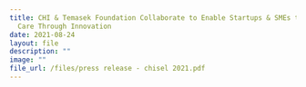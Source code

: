 ```yaml
---
title: CHI & Temasek Foundation Collaborate to Enable Startups & SMEs to Enhance
  Care Through Innovation
date: 2021-08-24
layout: file
description: ""
image: ""
file_url: /files/press release - chisel 2021.pdf
---
```

